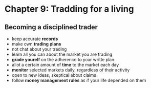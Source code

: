 # Chapter 9: Tradding for a living

## Becoming a **disciplined trader**
- keep accurate **records**
- make own **trading plans**
- not chat about your trading
- learn all you can about the market you are trading
- **grade yourelf** on the adherence to your writte plan
- allot a certain amount of **time** to the market each day
- **monitor** selected markets daily, regardless of their activity
- open to new ideas, skeptical about claims
- follow **money management rules** as if your life depended on them
